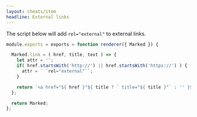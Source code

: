 ```yaml
---
layout: cheats/item
headline: External links
---
```


The script below will add `rel="external"` to external links.

```js
module.exports = exports = function renderer({ Marked }) {

  Marked.link = ( href, title, text ) => {
    let attr = '';
    if( href.startsWith('http://') || href.startsWith('https://') ) {
      attr = ` `rel="external"``;
    }

    return `<a href="${ href }"${ title ? ` title="${ title }"` : '' }${ attr }>${ text }</a>`;
  };

  return Marked;
};
```
